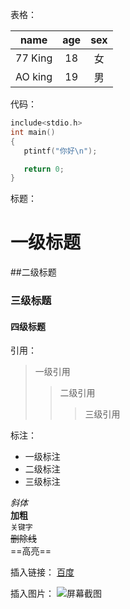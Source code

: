 表格：

|name|age|sex|
|:--:|:--:|:--:|
|77 King|18|女|
|AO king|19|男|

代码：
```c
include<stdio.h>
int main()
{
   ptintf("你好\n");

   return 0;
}
```

标题：
# 一级标题<br>

##二级标题<br>

### 三级标题<br>

#### 四级标题<br>

引用：
> 一级引用
>> 二级引用
>>> 三级引用

标注：
* 一级标注
 * 二级标注
  * 三级标注

*斜体*<br>
**加粗**<br>
``关键字``<br>
~~删除线~~<br>
==高亮==<br>

插入链接：
[百度](www.baidu.com)

插入图片：
![屏幕截图](C://Users//11972//Desktop//test.png)


